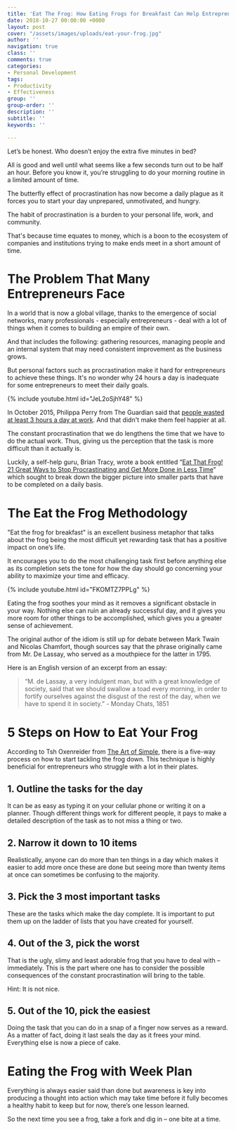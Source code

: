 ```yaml
---
title: 'Eat The Frog: How Eating Frogs for Breakfast Can Help Entrepreneurs Succeed'
date: 2018-10-27 00:00:00 +0000
layout: post
cover: "/assets/images/uploads/eat-your-frog.jpg"
author: ''
navigation: true
class: ''
comments: true
categories:
- Personal Development
tags:
- Productivity
- Effectiveness
group: ''
group-order: ''
description: ''
subtitle: ''
keywords: ''

---
```

Let’s be honest. Who doesn’t enjoy the extra five minutes in bed?

All is good and well until what seems like a few seconds turn out to be half an hour. Before you know it, you’re struggling to do your morning routine in a limited amount of time.

The butterfly effect of procrastination has now become a daily plague as it forces you to start your day unprepared, unmotivated, and hungry.

The habit of procrastination is a burden to your personal life, work, and community.

That's because time equates to money, which is a boon to the ecosystem of companies and institutions trying to make ends meet in a short amount of time.

# The Problem That Many Entrepreneurs Face

In a world that is now a global village, thanks to the emergence of social networks, many professionals - especially entrepreneurs - deal with a lot of things when it comes to building an empire of their own.

And that includes the following: gathering resources, managing people and an internal system that may need consistent improvement as the business grows.

But personal factors such as procrastination make it hard for entrepreneurs to achieve these things. It's no wonder why 24 hours a day is inadequate for some entrepreneurs to meet their daily goals.

{% include youtube.html id="JeL2oSjhY48" %}

In October 2015, Philippa Perry from The Guardian said that [people wasted at least 3 hours a day at work](https://www.theguardian.com/commentisfree/2015/oct/06/procrastination-waste-time-work-facebook). And that didn't make them feel happier at all.

The constant procrastination that we do lengthens the time that we have to do the actual work. Thus, giving us the perception that the task is more difficult than it actually is.

Luckily, a self-help guru, Brian Tracy, wrote a book entitled “[Eat That Frog! 21 Great Ways to Stop Procrastinating and Get More Done in Less Time](https://www.amazon.com/Eat-That-Frog-Second-Procrastinating/dp/0792754840)” which sought to break down the bigger picture into smaller parts that have to be completed on a daily basis.

# The Eat the Frog Methodology

"Eat the frog for breakfast" is an excellent business metaphor that talks about the frog being the most difficult yet rewarding task that has a positive impact on one’s life.

It encourages you to do the most challenging task first before anything else as its completion sets the tone for how the day should go concerning your ability to maximize your time and efficacy.

{% include youtube.html id="FKOMTZ7PPLg" %}

Eating the frog soothes your mind as it removes a significant obstacle in your way. Nothing else can ruin an already successful day, and it gives you more room for other things to be accomplished, which gives you a greater sense of achievement.

The original author of the idiom is still up for debate between Mark Twain and Nicolas Chamfort, though sources say that the phrase originally came from Mr. De Lassay, who served as a mouthpiece for the latter in 1795.

Here is an English version of an excerpt from an essay:

> “M. de Lassay, a very indulgent man, but with a great knowledge of society, said that we should swallow a toad every morning, in order to fortify ourselves against the disgust of the rest of the day, when we have to spend it in society.” - Monday Chats, 1851

# 5 Steps on How to Eat Your Frog

According to Tsh Oxenreider from [The Art of Simple](https://theartofsimple.net/), there is a five-way process on how to start tackling the frog down. This technique is highly beneficial for entrepreneurs who struggle with a lot in their plates.

## 1. Outline the tasks for the day

It can be as easy as typing it on your cellular phone or writing it on a planner. Though different things work for different people, it pays to make a detailed description of the task as to not miss a thing or two.

## 2. Narrow it down to 10 items

Realistically, anyone can do more than ten things in a day which makes it easier to add more once these are done but seeing more than twenty items at once can sometimes be confusing to the majority.

## 3. Pick the 3 most important tasks

These are the tasks which make the day complete. It is important to put them up on the ladder of lists that you have created for yourself.

## 4. Out of the 3, pick the worst

That is the ugly, slimy and least adorable frog that you have to deal with – immediately. This is the part where one has to consider the possible consequences of the constant procrastination will bring to the table.

Hint: It is not nice.

## 5. Out of the 10, pick the easiest

Doing the task that you can do in a snap of a finger now serves as a reward. As a matter of fact, doing it last seals the day as it frees your mind. Everything else is now a piece of cake.

# Eating the Frog with Week Plan

Everything is always easier said than done but awareness is key into producing a thought into action which may take time before it fully becomes a healthy habit to keep but for now, there’s one lesson learned.

So the next time you see a frog, take a fork and dig in – one bite at a time.